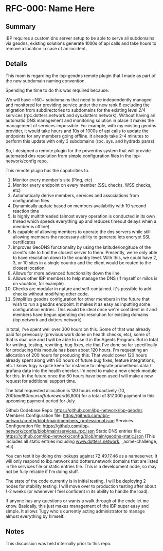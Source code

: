 # RFC-000: Name Here
## Summary
IBP requires a custom dns server setup to be able to serve all subdomains via geodns, existing solutions generate 1000s of api calls and take hours to remove a location in case of an incident.
## Details
This room is regarding the ibp-geodns remote plugin that I made as part of the new subdomain naming convention.

Spending the time to do this was required because:

We will have ~160+ subdomains that need to be independently managed and monitored for providing service under the new rank 6 excluding the migration from subdirectories to subdomains for the existing level 2/4 services (rpc.dotters.network and sys.dotters.network). Without having an automatic DNS management and monitoring solution in place it makes the management of services impossible. For example, with my existing geodns provider, it would take hours and 10s of 1000s of api calls to update the endpoints for any members going offline. It already take 2-4 minutes to perform this update with only 3 subdomains (rpc. sys. and hydradx.paras).

So, I designed a remote plugin for the powerdns system that will provide automated dns resolution from simple configuration files in the ibp-network/config repo.

This remote plugin has the capabilities to.

1. Monitor every member's site (Ping, etc)
2. Monitor every endpoint on every member (SSL checks, WSS checks, etc)
3. Automatically derive members, services and associations from configuration files
4. Dynamically update based on members availability with 10 second reaction time
5. Is highly multithreaded (almost every operation is conducted in its own thread which speeds everything up and reduces timeout delays when a member is offline)
6. Is capable of allowing members to operate the dns servers while still allowing members the necessary ability to generate lets encrypt SSL certificates
7. Improves GeoDNS functionality by using the latitude/longitude of the client's site to find the closest server to them. Presently, we're only able to have resolution down to the country level. With this, we could have 2, 3, or 10 sites in a single country and the client would be routed to the closest location.
8. Allows for more advanced functionality down the line
9. Allows other IBP members to help manage the DNS (if myself or milos is on vacation, for example)
10. Checks are modular in nature and self-contained. It's possible to add checks without modifying other code.
11. Simplifies geodns configuration for other members in the future that wish to run a geodns endpoint. It makes it as easy as inputting some configuration entries. This would be ideal once we're confident in it and members have begun operating dns resolution for existing domains (ibp.network and dotters.network)

In total, I've spent well over 300 hours on this. Some of that was already paid for previously (previous work done on health checks, etc), some of that is dual use and I will be able to use it in the Agents Program. But in total for writing, testing, rewriting, bug fixes, etc that I've done so far specifically for producing this module has been about 120 hours. I'm requesting an allocation of 200 hours for producing this. That would cover 120 hours already spent along with 80 hours of future bug fixes, feature integrations, etc. I know tugy is quite keen for instance to integrate prometheus data / grafana data into the health checker. I'd need to make a new check module for this. In the future once the 80 hours have been used I will make a new request for additional support time.

The total requested allocation is 120 hours retroactively ($10,200) and 80 hours of future work ($6,800) for a total of $17,000 payment in this upcoming payment period for July.

Github Codebase Repo: https://github.com/ibp-network/ibp-geodns
Members Configuration file: https://github.com/ibp-network/config/blob/main/members_professional.json
Services Configuration file: https://github.com/ibp-network/config/blob/main/services_rpc.json
Static DNS entries file: https://github.com/ibp-network/config/blob/main/geodns-static.json (This includes all static entries including www.dotters.network, _acme-challenge, etc)

You can test it by doing dns lookups against 72.49.17.46 as a nameserver. It will only respond to ibp.network and dotters.network domains that are listed in the services file or static entries file. This is a development node, so may not be fully reliable if I'm doing stuff.

The state of the code currently is in initial testing. I will be deploying 2 nodes for stability testing. I will move over to production testing after about 1-2 weeks (or whenever I feel confident in its ability to handle the load).

If anyone has any questions or wants a walk through of the code let me know. Basically, this just makes management of the IBP super easy and simple. It allows Tugy who's currently acting administrator to manage almost everything by himself.

## Notes
This discussion was held internally prior to this repo.
